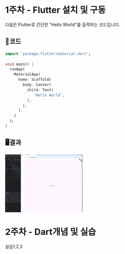 # 1주차 - Flutter 설치 및 구동

다음은 Flutter로 간단한 "Hello World"를 출력하는 코드입니다.    

## 📖코드

```dart
import 'package:flutter/material.dart';

void main() {
  runApp(
    MaterialApp(
      home: Scaffold(
        body: Center(
          child: Text(
             'Hello World',
          ),
        ),
      ),
    )
  );
}
```

## 🖥️결과
<img src="./app/hello.png" width="50%" height="40%" alt="결과창"></img>

# 2주차 - Dart개념 및 실습

실습1,2,3
